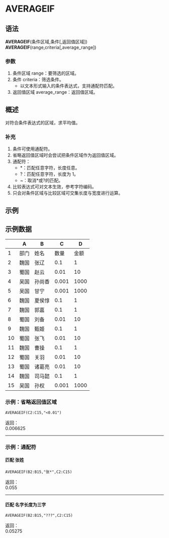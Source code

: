 # AVERAGEIF

## 语法

**AVERAGEIF**(条件区域,条件[,返回值区域])  
**AVERAGEIF**(range,criteria[,average_range])

### 参数

1. 条件区域 range：要筛选的区域。
2. 条件 criteria：筛选条件。
    - 以文本形式输入的条件表达式，支持通配符匹配。
3. 返回值区域 average_range：返回值区域。

## 概述

对符合条件表达式的区域，求平均值。

### 补充

1. 条件可使用通配符。
2. 省略返回值区域时会尝试把条件区域作为返回值区域。
3. 通配符：
    - \*：匹配任意字符，长度任意。
    - ?：匹配任意字符，长度为 1。
    - ~：取消\*或?的匹配。
4. 比较表达式可对文本生效，参考字符编码。
5. 只会对条件区域与比较区域可交集长度与宽度进行运算。

## 示例

## 示例数据

|     | A    | B      | C     | D    |
| --- | ---- | ------ | ----- | ---- |
| 1   | 部门 | 姓名   | 数量  | 金额 |
| 2   | 魏国 | 张辽   | 0.1   | 1    |
| 3   | 蜀国 | 赵云   | 0.01  | 10   |
| 4   | 吴国 | 孙尚香 | 0.001 | 1000 |
| 5   | 吴国 | 甘宁   | 0.001 | 1000 |
| 6   | 魏国 | 夏侯惇 | 0.1   | 1    |
| 7   | 魏国 | 郭嘉   | 0.1   | 1    |
| 8   | 蜀国 | 刘备   | 0.01  | 10   |
| 9   | 魏国 | 甄姬   | 0.1   | 1    |
| 10  | 蜀国 | 张飞   | 0.01  | 10   |
| 11  | 魏国 | 曹操   | 0.1   | 1    |
| 12  | 蜀国 | 关羽   | 0.01  | 10   |
| 13  | 蜀国 | 诸葛亮 | 0.01  | 10   |
| 14  | 魏国 | 司马懿 | 0.1   | 1    |
| 15  | 吴国 | 孙权   | 0.001 | 1000 |

### 示例：省略返回值区域

```excel
AVERAGEIF(C2:C15,"<0.01")
```

返回：  
0.006625

---

### 示例：通配符

#### 匹配 张姓

```excel
AVERAGEIF(B2:B15,"张*",C2:C15)
```

返回：  
0.055

---

#### 匹配 名字长度为三字

```excel
AVERAGEIF(B2:B15,"???",C2:C15)
```

返回：  
0.05275
